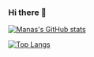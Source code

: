 ### Hi there 👋
[![Manas's GitHub stats](https://github-readme-stats.vercel.app/api?username=Mm9450&show_icons=true&theme=vision-friendly-dark)](https://github.com/Mm9450/github-readme-stats)

[![Top Langs](https://github-readme-stats.vercel.app/api/top-langs/?username=Mm9450&langs_count=8)](https://github.com/Mm9450)

<!-- 8 is for number of language count -->

<!--
**Mm9450/Mm9450** is a ✨ _special_ ✨ repository because its `README.md` (this file) appears on your GitHub profile.

Here are some ideas to get you started:

- 🔭 I’m currently working on ...
- 🌱 I’m currently learning ...
- 👯 I’m looking to collaborate on ...
- 🤔 I’m looking for help with ...
- 💬 Ask me about ...
- 📫 How to reach me: ...
- 😄 Pronouns: ...
- ⚡ Fun fact: ...
-->
